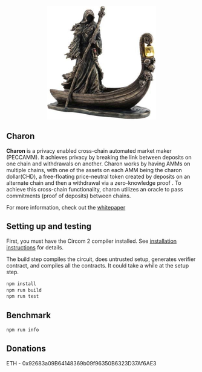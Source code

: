 <p align="center">
    <img src= './public/charon.jpg' height="300"/>
</p>


## Charon

<b>Charon</b> is a privacy enabled cross-chain automated market maker (PECCAMM). It achieves privacy by breaking the link between deposits on one chain and withdrawals on another.  Charon works by having AMMs on multiple chains, with one of the assets on each AMM being the charon dollar(CHD), a free-floating price-neutral token created by deposits on an alternate chain and then a withdrawal via a zero-knowledge proof . To achieve this cross-chain functionality, charon utilizes an oracle to pass commitments (proof of deposits) between chains.  

For more information, check out the [whitepaper](https://github.com/themandalore/charon/blob/main/public/whitepaper.pdf)

## Setting up and testing

First, you must have the Circom 2 compiler installed. See [installation
instructions](https://docs.circom.io/getting-started/installation/) for details.

The build step compiles the circuit, does untrusted setup, generates verifier contract, and compiles all the contracts. It could take a while at the setup step.

```sh
npm install
npm run build
npm run test
```

## Benchmark

```sh
npm run info
```

## Donations

ETH - 0x92683a09B64148369b09f96350B6323D37Af6AE3